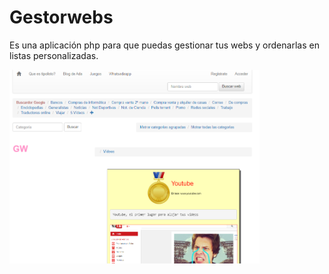 # Gestorwebs

Es una aplicación php para que puedas gestionar tus webs y ordenarlas en listas personalizadas.

<img src="docs/1.PNG" width="400px">